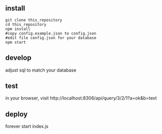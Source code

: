 ## install
    git clone this_repository
    cd this_repository
    npm install
    #copy config.example.json to config.json
    #edit file config.json for your database
    npm start

## develop
adjust sql to match your database

## test
in your browser, visit http://localhost:8306/api/query/3/2/1?a=ok&b=text

## deploy
forever start index.js



